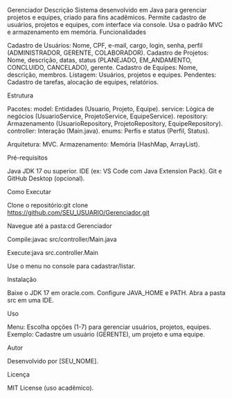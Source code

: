 Gerenciador
Descrição
Sistema desenvolvido em Java para gerenciar projetos e equipes, criado para fins acadêmicos. Permite cadastro de usuários, projetos e equipes, com interface via console. Usa o padrão MVC e armazenamento em memória.
Funcionalidades

Cadastro de Usuários: Nome, CPF, e-mail, cargo, login, senha, perfil (ADMINISTRADOR, GERENTE, COLABORADOR).
Cadastro de Projetos: Nome, descrição, datas, status (PLANEJADO, EM_ANDAMENTO, CONCLUIDO, CANCELADO), gerente.
Cadastro de Equipes: Nome, descrição, membros.
Listagem: Usuários, projetos e equipes.
Pendentes: Cadastro de tarefas, alocação de equipes, relatórios.

Estrutura

Pacotes:
model: Entidades (Usuario, Projeto, Equipe).
service: Lógica de negócios (UsuarioService, ProjetoService, EquipeService).
repository: Armazenamento (UsuarioRepository, ProjetoRepository, EquipeRepository).
controller: Interação (Main.java).
enums: Perfis e status (Perfil, Status).


Arquitetura: MVC.
Armazenamento: Memória (HashMap, ArrayList).

Pré-requisitos

Java JDK 17 ou superior.
IDE (ex: VS Code com Java Extension Pack).
Git e GitHub Desktop (opcional).

Como Executar

Clone o repositório:git clone https://github.com/SEU_USUARIO/Gerenciador.git


Navegue até a pasta:cd Gerenciador


Compile:javac src/controller/Main.java


Execute:java src.controller.Main


Use o menu no console para cadastrar/listar.

Instalação

Baixe o JDK 17 em oracle.com.
Configure JAVA_HOME e PATH.
Abra a pasta src em uma IDE.

Uso

Menu: Escolha opções (1-7) para gerenciar usuários, projetos, equipes.
Exemplo: Cadastre um usuário (GERENTE), um projeto e uma equipe.

Autor

Desenvolvido por [SEU_NOME].

Licença

MIT License (uso acadêmico).
